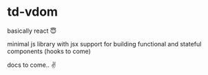 # td-vdom

basically react :innocent:

minimal js library with jsx support for building functional and stateful components (hooks to come)

docs to come.. :v:
